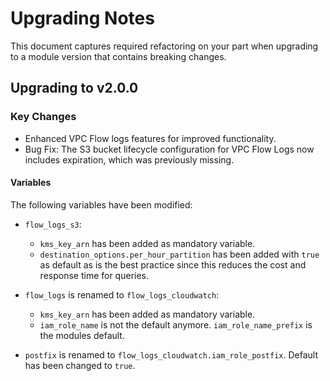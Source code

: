 # Upgrading Notes

This document captures required refactoring on your part when upgrading to a module version that contains breaking changes.

## Upgrading to v2.0.0

### Key Changes

- Enhanced VPC Flow logs features for improved functionality.
- Bug Fix: The S3 bucket lifecycle configuration for VPC Flow Logs now includes expiration, which was previously missing.

#### Variables

The following variables have been modified:

- `flow_logs_s3`:
    - `kms_key_arn` has been added as mandatory variable.
    - `destination_options.per_hour_partition` has been added with `true` as default as is the best practice since this reduces the cost and response time for queries.

- `flow_logs` is renamed to `flow_logs_cloudwatch`:
    - `kms_key_arn` has been added as mandatory variable.
    - `iam_role_name`  is not the default anymore. `iam_role_name_prefix` is the modules default.

- `postfix` is renamed to `flow_logs_cloudwatch.iam_role_postfix`. Default has been changed to `true`.
